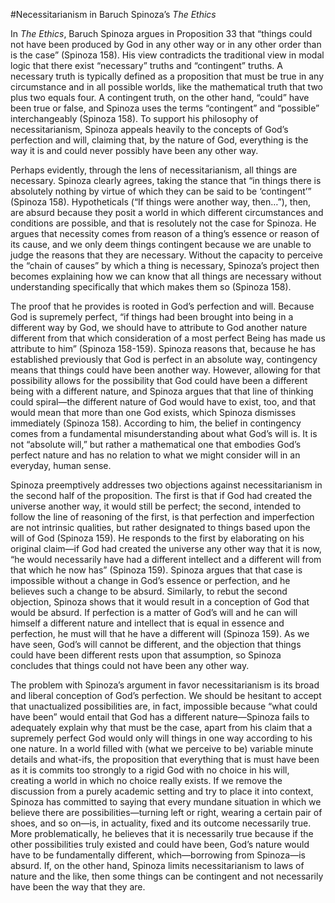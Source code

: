 #Necessitarianism in Baruch Spinoza’s *The Ethics*

In *The Ethics*, Baruch Spinoza argues in Proposition 33 that “things could not have been produced by God in any other way or in any other order than is the case” (Spinoza 158). His view contradicts the traditional view in modal logic that there exist “necessary” truths and “contingent” truths. A necessary truth is typically defined as a proposition that must be true in any circumstance and in all possible worlds, like the mathematical truth that two plus two equals four. A contingent truth, on the other hand, “could” have been true or false, and Spinoza uses the terms “contingent” and “possible” interchangeably (Spinoza 158). To support his philosophy of necessitarianism, Spinoza appeals heavily to the concepts of God’s perfection and will, claiming that, by the nature of God, everything is the way it is and could never possibly have been any other way.

Perhaps evidently, through the lens of necessitarianism, all things are necessary. Spinoza clearly agrees, taking the stance that “in things there is absolutely nothing by virtue of which they can be said to be ‘contingent’” (Spinoza 158). Hypotheticals (“If things were another way, then…”), then, are absurd because they posit a world in which different circumstances and conditions are possible, and that is resolutely not the case for Spinoza. He argues that necessity comes from reason of a thing’s essence or reason of its cause, and we only deem things contingent because we are unable to judge the reasons that they are necessary. Without the capacity to perceive the “chain of causes” by which a thing is necessary, Spinoza’s project then becomes explaining how we can know that all things are necessary without understanding specifically that which makes them so (Spinoza 158).

The proof that he provides is rooted in God’s perfection and will. Because God is supremely perfect, “if things had been brought into being in a different way by God, we should have to attribute to God another nature different from that which consideration of a most perfect Being has made us attribute to him” (Spinoza 158-159). Spinoza reasons that, because he has established previously that God is perfect in an absolute way, contingency means that things could have been another way. However, allowing for that possibility allows for the possibility that God could have been a different being with a different nature, and Spinoza argues that that line of thinking could spiral—the different nature of God would have to exist, too, and that would mean that more than one God exists, which Spinoza dismisses immediately (Spinoza 158). According to him, the belief in contingency comes from a fundamental misunderstanding about what God’s will is. It is not “absolute will,” but rather a mathematical one that embodies God’s perfect nature and has no relation to what we might consider will in an everyday, human sense.

Spinoza preemptively addresses two objections against necessitarianism in the second half of the proposition. The first is that if God had created the universe another way, it would still be perfect; the second, intended to follow the line of reasoning of the first, is that perfection and imperfection are not intrinsic qualities, but rather designated to things based upon the will of God (Spinoza 159). He responds to the first by elaborating on his original claim—if God had created the universe any other way that it is now, “he would necessarily have had a different intellect and a different will from that which he now has” (Spinoza 159). Spinoza argues that that case is impossible without a change in God’s essence or perfection, and he believes such a change to be absurd. Similarly, to rebut the second objection, Spinoza shows that it would result in a conception of God that would be absurd. If perfection is a matter of God’s will and he can will himself a different nature and intellect that is equal in essence and perfection, he must will that he have a different will (Spinoza 159). As we have seen, God’s will cannot be different, and the objection that things could have been different rests upon that assumption, so Spinoza concludes that things could not have been any other way.

The problem with Spinoza’s argument in favor necessitarianism is its broad and liberal conception of God’s perfection. We should be hesitant to accept that unactualized possibilities are, in fact, impossible because “what could have been” would entail that God has a different nature—Spinoza fails to adequately explain why that must be the case, apart from his claim that a supremely perfect God would only will things in one way according to his one nature. In a world filled with (what we perceive to be) variable minute details and what-ifs, the proposition that everything that is must have been as it is commits too strongly to a rigid God with no choice in his will, creating a world in which no choice really exists. If we remove the discussion from a purely academic setting and try to place it into context, Spinoza has committed to saying that every mundane situation in which we believe there are possibilities—turning left or right, wearing a certain pair of shoes, and so on—is, in actuality, fixed and its outcome necessarily true. More problematically, he believes that it is necessarily true because if the other possibilities truly existed and could have been, God’s nature would have to be fundamentally different, which—borrowing from Spinoza—is absurd. If, on the other hand, Spinoza limits necessitarianism to laws of nature and the like, then some things can be contingent and not necessarily have been the way that they are.
